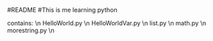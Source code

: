 #README
#This is me learning python

contains: \n
HelloWorld.py \n
HelloWorldVar.py \n
list.py \n
math.py \n
morestring.py \n
